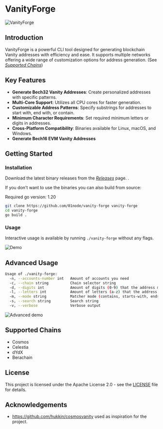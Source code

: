 # VanityForge
![VanityForge](https://vhs.charm.sh/vhs-328VUMdxvRha1adlp4fTx3.gif)
## Introduction
VanityForge is a powerful CLI tool designed for generating blockchain Vanity addresses with efficiency and ease. It supports multiple networks offering a wide range of customization options for address generation. (See [_Supported Chains_](#supported-chains))

## Key Features
- **Generate Bech32 Vanity Addresses**: Create personalized addresses with specific patterns.
- **Multi-Core Support**: Utilizes all CPU cores for faster generation.
- **Customizable Address Patterns**: Specify substrings for addresses to start with, end with, or contain.
- **Minimum Character Requirements**: Set required minimum letters or digits in addresses.
- **Cross-Platform Compatibility**: Binaries available for Linux, macOS, and Windows.
- **Generate Bech16 EVM Vanity Addresses**

## Getting Started

### Installation
Download the latest binary releases from the [_Releases_](https://github.com/01node/vanity-forge/releases) page. .

If you don't want to use the binaries you can also build from source:

Required go version: 1.20
```bash
git clone https://github.com/01node/vanity-forge vanity-forge
cd vanity-forge
go build .
```

### Usage
Interactive usage is available by running `./vanity-forge` without any flags.

![Demo](https://vhs.charm.sh/vhs-NrMqJNbxgzBN7szFJA1yu.gif)


## Advanced Usage
```bash
Usage of ./vanity-forge:
  -n, --accounts-number int   Amount of accounts you need
  -c, --chain string          Chain selector string
  -d, --digits int            Amount of digits (0-9) that the address must contain
  -l, --letters int           Amount of letters (a-z) that the address must contain
  -m, --mode string           Matcher mode (contains, starts-with, ends-with, regex)
  -s, --search string         Search string
  -v, --verbose               Verbose output
```
![Advanced demo](https://vhs.charm.sh/vhs-2v4VLUIOfeCaiu8Lz4OpU3.gif)

## Supported Chains
- Cosmos
- Celestia
- dYdX
- Berachain

## License
This project is licensed under the Apache License 2.0 - see the [LICENSE](LICENSE) file for details.

## Acknowledgements
- https://github.com/hukkin/cosmosvanity used as inspiration for the project.
